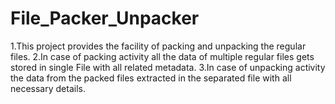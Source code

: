 # File_Packer_Unpacker
1.This project provides the facility of packing and unpacking the regular files. 2.In case of packing activity all the data of multiple regular files gets stored in single File with all related metadata. 3.In case of unpacking activity the data from the packed files extracted in the separated file with all necessary details.
